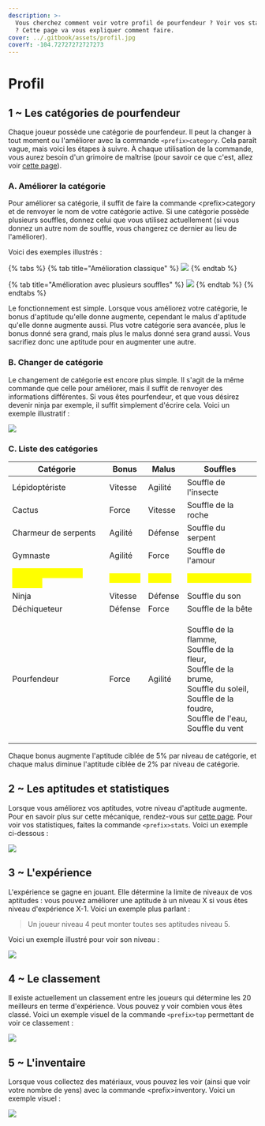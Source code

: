 ```yaml
---
description: >-
  Vous cherchez comment voir votre profil de pourfendeur ? Voir vos statistiques
  ? Cette page va vous expliquer comment faire.
cover: ../.gitbook/assets/profil.jpg
coverY: -104.72727272727273
---
```


# Profil

## 1 \~ Les catégories de pourfendeur

Chaque joueur possède une catégorie de pourfendeur. Il peut la changer à tout moment ou l'améliorer avec la commande `<prefix>category`. Cela paraît vague, mais voici les étapes à suivre. À chaque utilisation de la commande, vous aurez besoin d'un grimoire de maîtrise (pour savoir ce que c'est, allez voir [cette page](grimoires.md#4-liste-des-grimoires)).

### A. Améliorer la catégorie

Pour améliorer sa catégorie, il suffit de faire la commande \<prefix>category et de renvoyer le nom de votre catégorie active. Si une catégorie possède plusieurs souffles, donnez celui que vous utilisez actuellement (si vous donnez un autre nom de souffle, vous changerez ce dernier au lieu de l'améliorer).&#x20;

Voici des exemples illustrés :&#x20;

{% tabs %}
{% tab title="Amélioration classique" %}
![](https://cdn.discordapp.com/attachments/958432552044097536/994222480745041940/unknown.png)
{% endtab %}

{% tab title="Amélioration avec plusieurs souffles" %}
![](https://cdn.discordapp.com/attachments/958432552044097536/994223090642976889/unknown.png)
{% endtab %}
{% endtabs %}

Le fonctionnement est simple. Lorsque vous améliorez votre catégorie, le bonus d'aptitude qu'elle donne augmente, cependant le malus d'aptitude qu'elle donne augmente aussi. Plus votre catégorie sera avancée, plus le bonus donné sera grand, mais plus le malus donné sera grand aussi. Vous sacrifiez donc une aptitude pour en augmenter une autre.

### B. Changer de catégorie

Le changement de catégorie est encore plus simple. Il s'agit de la même commande que celle pour améliorer, mais il suffit de renvoyer des informations différentes. Si vous êtes pourfendeur, et que vous désirez devenir ninja par exemple, il suffit simplement d'écrire cela. Voici un exemple illustratif :&#x20;

![](https://cdn.discordapp.com/attachments/958432552044097536/994222200083189800/unknown.png)

### C. Liste des catégories

| Catégorie                                                     | Bonus                                      | Malus                                      | Souffles                                                                                                                                                                  |
| ------------------------------------------------------------- | ------------------------------------------ | ------------------------------------------ | ------------------------------------------------------------------------------------------------------------------------------------------------------------------------- |
| Lépidoptériste                                                | Vitesse                                    | Agilité                                    | Souffle de l'insecte                                                                                                                                                      |
| Cactus                                                        | Force                                      | Vitesse                                    | Souffle de la roche                                                                                                                                                       |
| Charmeur de serpents                                          | Agilité                                    | Défense                                    | Souffle du serpent                                                                                                                                                        |
| Gymnaste                                                      | Agilité                                    | Force                                      | Souffle de l'amour                                                                                                                                                        |
| <mark style="color:yellow;">Dompteur de lunes (VIP(+))</mark> | <mark style="color:yellow;">Défense</mark> | <mark style="color:yellow;">Agilité</mark> | <mark style="color:yellow;">Souffle de la lune</mark>                                                                                                                     |
| Ninja                                                         | Vitesse                                    | Défense                                    | Souffle du son                                                                                                                                                            |
| Déchiqueteur                                                  | Défense                                    | Force                                      | Souffle de la bête                                                                                                                                                        |
| Pourfendeur                                                   | Force                                      | Agilité                                    | <p>Souffle de la flamme, <br>Souffle de la fleur, <br>Souffle de la brume, <br>Souffle du soleil, <br>Souffle de la foudre, <br>Souffle de l'eau, <br>Souffle du vent</p> |

Chaque bonus augmente l'aptitude ciblée de 5% par niveau de catégorie, et chaque malus diminue l'aptitude ciblée de 2% par niveau de catégorie.

## 2 \~ Les aptitudes et statistiques

Lorsque vous améliorez vos aptitudes, votre niveau d'aptitude augmente. Pour en savoir plus sur cette mécanique, rendez-vous sur [cette page](entrainements.md). Pour voir vos statistiques, faites la commande `<prefix>stats`. Voici un exemple ci-dessous :&#x20;

![](https://cdn.discordapp.com/attachments/983073037001834617/994249257152426125/unknown.png)

## 3 \~ L'expérience

L'expérience se gagne en jouant. Elle détermine la limite de niveaux de vos aptitudes : vous pouvez améliorer une aptitude à un niveau X si vous êtes niveau d'expérience X-1. Voici un exemple plus parlant :&#x20;

> Un joueur niveau 4 peut monter toutes ses aptitudes niveau 5.

Voici un exemple illustré pour voir son niveau :&#x20;

![](https://cdn.discordapp.com/attachments/983073037001834617/994250453665730700/unknown.png)

## 4 \~ Le classement

Il existe actuellement un classement entre les joueurs qui détermine les 20 meilleurs en terme d'expérience. Vous pouvez y voir combien vous êtes classé. Voici un exemple visuel de la commande `<prefix>top` permettant de voir ce classement :&#x20;

![](https://cdn.discordapp.com/attachments/983073037001834617/994251389339439124/unknown.png)

## 5 \~ L'inventaire

Lorsque vous collectez des matériaux, vous pouvez les voir (ainsi que voir votre nombre de yens) avec la commande \<prefix>inventory. Voici un exemple visuel :&#x20;

![](https://cdn.discordapp.com/attachments/983073037001834617/994252844251230308/unknown.png)
